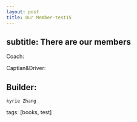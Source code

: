 ```yaml
---
layout: post
title: Our Member-test15
---
```


subtitle: There are our members 
---
Coach: 

Captian&Driver:

Builder:
---
    kyrie Zhang



tags: [books, test]

